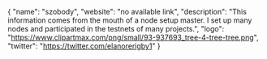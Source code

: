 {
  "name": "szobody",
  "website": "no available link",
  "description": "This information comes from the mouth of a node setup master. I set up many nodes and participated in the testnets of many projects.",
  "logo": "https://www.clipartmax.com/png/small/93-937693_tree-4-tree-tree.png",
  "twitter": "https://twitter.com/elanorerigby1"
}
